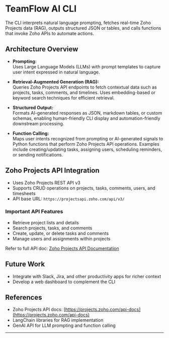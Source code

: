 # TeamFlow AI CLI
The CLI interprets natural language prompting, fetches real-time Zoho Projects data (RAG), outputs structured JSON or tables, and calls functions that invoke Zoho APIs to automate actions.

## Architecture Overview

- **Prompting:**  
Uses Large Language Models (LLMs) with prompt templates to capture user intent expressed in natural language.

- **Retrieval-Augmented Generation (RAG):**  
Queries Zoho Projects API endpoints to fetch contextual data such as projects, tasks, comments, and timelines. Uses embedding-based or keyword search techniques for efficient retrieval.

- **Structured Output:**  
Formats AI-generated responses as JSON, markdown tables, or custom schemas, enabling human-friendly CLI display and automation-friendly downstream processing.

- **Function Calling:**  
Maps user intents recognized from prompting or AI-generated signals to Python functions that perform Zoho Projects API operations. Examples include creating/updating tasks, assigning users, scheduling reminders, or sending notifications.

## Zoho Projects API Integration

- Uses Zoho Projects REST API v3  
- Supports CRUD operations on projects, tasks, comments, users, and timesheets  
- API base URL: `https://projectsapi.zoho.com/api/v3/`

### Important API Features

- Retrieve project lists and details  
- Search projects, tasks, and comments  
- Create, update, or delete tasks and comments  
- Manage users and assignments within projects  

Refer to full API doc: [Zoho Projects API Documentation](https://projects.zoho.com/api-docs)


## Future Work

- Integrate with Slack, Jira, and other productivity apps for richer context  
- Develop a web dashboard to complement the CLI


## References

- Zoho Projects API docs: [https://projects.zoho.com/api-docs](https://projects.zoho.com/api-docs)  
- LangChain libraries for RAG implementation  
- GenAI API for LLM prompting and function calling

---

